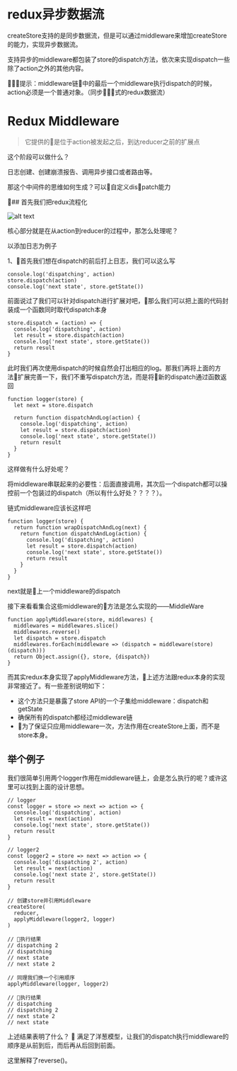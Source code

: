 # redux异步数据流
createStore支持的是同步数据流，但是可以通过middleware来增加createStore的能力，实现异步数据流。

支持异步的middleware都包装了store的dispatch方法，依次来实现dispatch一些除了action之外的其他内容。

提示：middleware链中的最后一个middleware执行dispatch的时候，action必须是一个普通对象。（同步式的redux数据流）

# Redux Middleware

> 它提供的是位于action被发起之后，到达reducer之前的扩展点

这个阶段可以做什么？

日志创建、创建崩溃报告、调用异步接口或者路由等。

那这个中间件的思维如何生成？可以自定义dispatch能力

## 首先我们把redux流程化

![alt text](https://user-gold-cdn.xitu.io/2018/7/31/164edab5e41258c1?imageView2/0/w/1280/h/960/format/webp/ignore-error/1 "redux flow")

核心部分就是在从action到reducer的过程中，那怎么处理呢？

以添加日志为例子

1、首先我们想在dispatch的前后打上日志，我们可以这么写
```
console.log('dispatching', action)
store.dispatch(action)
console.log('next state', store.getState())
```
前面说过了我们可以针对dispatch进行扩展对吧，那么我们可以把上面的代码封装成一个函数同时取代dispatch本身
```
store.dispatch = (action) => {
  console.log('dispatching', action)
  let result = store.dispatch(action)
  console.log('next state', store.getState())
  return result
}
```
此时我们再次使用dispatch的时候自然会打出相应的log。那我们再将上面的方法扩展完善一下，我们不重写dispatch方法，而是将新的dispatch通过函数返回
```
function logger(store) {
  let next = store.dispatch

  return function dispatchAndLog(action) {
    console.log('dispatching', action)
    let result = store.dispatch(action)
    console.log('next state', store.getState())
    return result
  }
}
```
这样做有什么好处呢？

将middleware串联起来的必要性：后面直接调用，其次后一个dispatch都可以操控前一个包装过的dispatch（所以有什么好处？？？？）。

链式middleware应该长这样吧
```
function logger(store) {
  return function wrapDispatchAndLog(next) {
    return function dispatchAndLog(action) {
      console.log('dispatching', action)
      let result = store.dispatch(action)
      console.log('next state', store.getState())
      return result
    }
  }
}
```
next就是上一个middleware的dispatch

接下来看看集合这些middleware的方法是怎么实现的——MiddleWare
```
function applyMiddleware(store, middlewares) {
  middlewares = middlewares.slice()
  middlewares.reverse()
  let dispatch = store.dispatch
  middlewares.forEach(middleware => (dispatch = middleware(store)(dispatch)))
  return Object.assign({}, store, {dispatch})
}
```
而其实redux本身实现了applyMiddleware方法，上述方法跟redux本身的实现非常接近了。有一些差别说明如下：

- 这个方法只是暴露了store API的一个子集给middleware：dispatch和getState
- 确保所有的dispatch都经过middleware链
- 为了保证只应用middleware一次，方法作用在createStore上面，而不是store本身。

## 举个例子
我们很简单引用两个logger作用在middleware链上，会是怎么执行的呢？或许这里可以找到上面的设计思想。
```
// logger
const logger = store => next => action => {
  console.log('dispatching', action)
  let result = next(action)
  console.log('next state', store.getState())
  return result
}

// logger2
const logger2 = store => next => action => {
  console.log('dispatching 2', action)
  let result = next(action)
  console.log('next state 2', store.getState())
  return result
}

// 创建store并引用Middleware
createStore(
  reducer,
  applyMiddleware(logger2, logger)
)

// 执行结果
// dispatching 2
// dispatching
// next state
// next state 2

// 同理我们换一个引用顺序
applyMiddleware(logger, logger2)

// 执行结果
// dispatching
// dispatching 2
// next state 2
// next state
```
上述结果表明了什么？

满足了洋葱模型，让我们的dispatch执行middleware的顺序是从前到后，而后再从后回到前面。

这里解释了reverse()。

